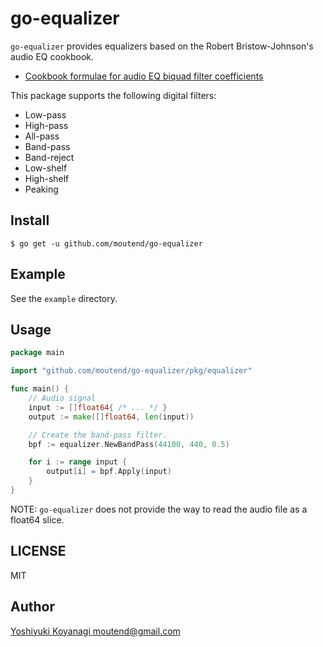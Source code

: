 go-equalizer
============

`go-equalizer` provides equalizers based on the Robert Bristow-Johnson's audio EQ cookbook.

- [Cookbook formulae for audio EQ biquad filter coefficients](https://webaudio.github.io/Audio-EQ-Cookbook/audio-eq-cookbook.html)

This package supports the following digital filters:

- Low-pass
- High-pass
- All-pass
- Band-pass
- Band-reject
- Low-shelf
- High-shelf
- Peaking

## Install

```console
$ go get -u github.com/moutend/go-equalizer
```

## Example

See the `example` directory.

## Usage

```go
package main

import "github.com/moutend/go-equalizer/pkg/equalizer"

func main() {
	// Audio signal
	input := []float64{ /* ... */ }
	output := make([]float64, len(input))

	// Create the band-pass filter.
	bpf := equalizer.NewBandPass(44100, 440, 0.5)

	for i := range input {
		output[i] = bpf.Apply(input)
	}
}
```

NOTE: `go-equalizer` does not provide the way to read the audio file as a float64 slice.

## LICENSE

MIT

## Author

[Yoshiyuki Koyanagi <moutend@gmail.com>](https://github.com/moutend/)
